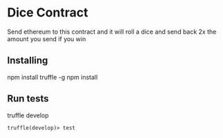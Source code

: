# Dice Contract 
 
Send ethereum to this contract and it will roll a dice and send back 2x the amount you send if you win 
 
## Installing
 
npm install truffle -g
npm install
 
## Run tests  
  
truffle develop  
  
```
truffle(develop)> test
```
  
